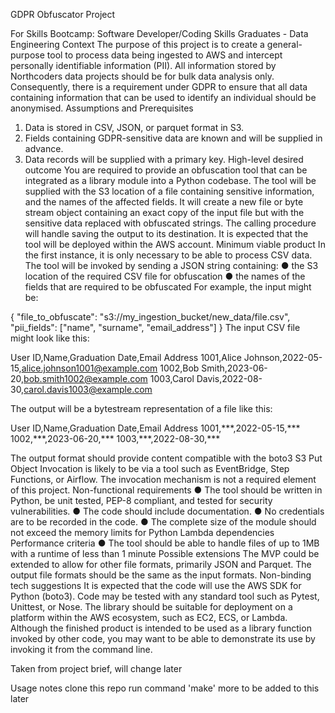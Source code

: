 GDPR Obfuscator Project

For Skills Bootcamp: Software Developer/Coding Skills Graduates - Data Engineering
Context
The purpose of this project is to create a general-purpose tool to process data
being ingested to AWS and intercept personally identifiable information (PII). All
information stored by Northcoders data projects should be for bulk data analysis
only. Consequently, there is a requirement under GDPR to ensure that all data
containing information that can be used to identify an individual should be
anonymised.
Assumptions and Prerequisites
1. Data is stored in CSV, JSON, or parquet format in S3.
2. Fields containing GDPR-sensitive data are known and will be supplied in
advance.
3. Data records will be supplied with a primary key.
High-level desired outcome
You are required to provide an obfuscation tool that can be integrated as a library
module into a Python codebase.
The tool will be supplied with the S3 location of a file containing sensitive
information, and the names of the affected fields. It will create a new file or byte
stream object containing an exact copy of the input file but with the sensitive
data replaced with obfuscated strings. The calling procedure will handle saving
the output to its destination. It is expected that the tool will be deployed within
the AWS account.
Minimum viable product
In the first instance, it is only necessary to be able to process CSV data.
The tool will be invoked by sending a JSON string containing:
● the S3 location of the required CSV file for obfuscation
● the names of the fields that are required to be obfuscated
For example, the input might be:

{
    "file_to_obfuscate": "s3://my_ingestion_bucket/new_data/file.csv",
    "pii_fields": ["name", "surname", "email_address"]
}
The input CSV file might look like this:

User ID,Name,Graduation Date,Email Address
1001,Alice Johnson,2022-05-15,alice.johnson1001@example.com
1002,Bob Smith,2023-06-20,bob.smith1002@example.com
1003,Carol Davis,2022-08-30,carol.davis1003@example.com

The output will be a bytestream representation of a file like this:

User ID,Name,Graduation Date,Email Address
1001,\*\*\*,2022-05-15,\*\*\*
1002,\*\*\*,2023-06-20,\*\*\*
1003,\*\*\*,2022-08-30,\*\*\*


The output format should provide content compatible with the boto3 S3 Put
Object
Invocation is likely to be via a tool such as EventBridge, Step Functions, or Airflow.
The invocation mechanism is not a required element of this project.
Non-functional requirements
● The tool should be written in Python, be unit tested, PEP-8 compliant, and
tested for security vulnerabilities.
● The code should include documentation.
● No credentials are to be recorded in the code.
● The complete size of the module should not exceed the memory limits for
Python Lambda dependencies
Performance criteria
● The tool should be able to handle files of up to 1MB with a runtime of less
than 1 minute
Possible extensions
The MVP could be extended to allow for other file formats, primarily JSON and
Parquet. The output file formats should be the same as the input formats.
Non-binding tech suggestions
It is expected that the code will use the AWS SDK for Python (boto3). Code may be
tested with any standard tool such as Pytest, Unittest, or Nose.
The library should be suitable for deployment on a platform within the AWS
ecosystem, such as EC2, ECS, or Lambda.
Although the finished product is intended to be used as a library function invoked
by other code, you may want to be able to demonstrate its use by invoking it from
the command line.

Taken from project brief, will change later


Usage notes
clone this repo
run command 'make'
more to be added to this later



